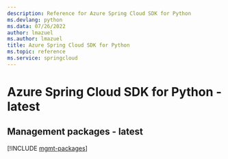 ```yaml
---
description: Reference for Azure Spring Cloud SDK for Python
ms.devlang: python
ms.data: 07/26/2022
author: lmazuel
ms.author: lmazuel
title: Azure Spring Cloud SDK for Python
ms.topic: reference
ms.service: springcloud
---
```

# Azure Spring Cloud SDK for Python - latest

## Management packages - latest
[!INCLUDE [mgmt-packages](spring-cloud-mgmt-index.md)]